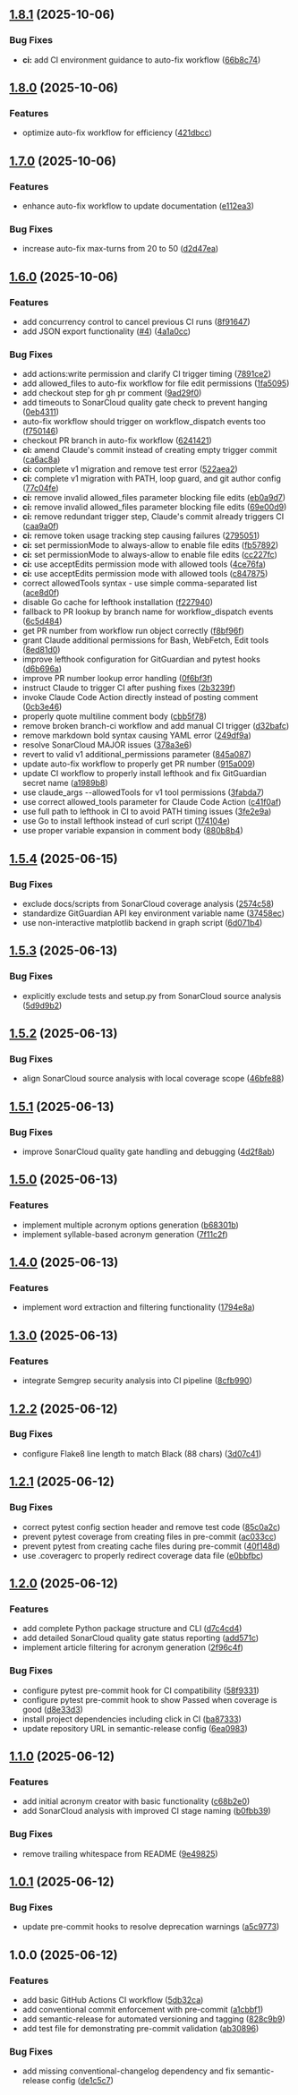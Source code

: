 ## [1.8.1](https://github.com/reaandrew/acronymcreator/compare/v1.8.0...v1.8.1) (2025-10-06)

### Bug Fixes

* **ci:** add CI environment guidance to auto-fix workflow ([66b8c74](https://github.com/reaandrew/acronymcreator/commit/66b8c74dac0a096003b3eda35aec2744ccaa27aa))

## [1.8.0](https://github.com/reaandrew/acronymcreator/compare/v1.7.0...v1.8.0) (2025-10-06)

### Features

* optimize auto-fix workflow for efficiency ([421dbcc](https://github.com/reaandrew/acronymcreator/commit/421dbcc0cb4ab5d2e27bfd80a461c5eeddbbd281))

## [1.7.0](https://github.com/reaandrew/acronymcreator/compare/v1.6.0...v1.7.0) (2025-10-06)

### Features

* enhance auto-fix workflow to update documentation ([e112ea3](https://github.com/reaandrew/acronymcreator/commit/e112ea37c5d27e0890eb60c291a2d42dc64b56c1))

### Bug Fixes

* increase auto-fix max-turns from 20 to 50 ([d2d47ea](https://github.com/reaandrew/acronymcreator/commit/d2d47eadfae26148b5b9ff77c744594f0774cf07))

## [1.6.0](https://github.com/reaandrew/acronymcreator/compare/v1.5.4...v1.6.0) (2025-10-06)

### Features

* add concurrency control to cancel previous CI runs ([8f91647](https://github.com/reaandrew/acronymcreator/commit/8f916473ce7232639b7281bc6eb7a6ba48a3c3f8))
* add JSON export functionality ([#4](https://github.com/reaandrew/acronymcreator/issues/4)) ([4a1a0cc](https://github.com/reaandrew/acronymcreator/commit/4a1a0ccc00a29783d48114b16e5bef0e1ec66880))

### Bug Fixes

* add actions:write permission and clarify CI trigger timing ([7891ce2](https://github.com/reaandrew/acronymcreator/commit/7891ce22590559d9a8b061c8c032ff3c0f03c302))
* add allowed_files to auto-fix workflow for file edit permissions ([1fa5095](https://github.com/reaandrew/acronymcreator/commit/1fa5095bdaef4ed419875d99d49867371151e47f))
* add checkout step for gh pr comment ([9ad29f0](https://github.com/reaandrew/acronymcreator/commit/9ad29f05cea9d540ac0590213269468dcfe4400c))
* add timeouts to SonarCloud quality gate check to prevent hanging ([0eb4311](https://github.com/reaandrew/acronymcreator/commit/0eb4311b31f69ebe62c52fbbb26aedd4f24809c5))
* auto-fix workflow should trigger on workflow_dispatch events too ([f750146](https://github.com/reaandrew/acronymcreator/commit/f75014655c79bc804d4e1700b8b4d863b7a19bc4))
* checkout PR branch in auto-fix workflow ([6241421](https://github.com/reaandrew/acronymcreator/commit/6241421194c76b3ca7b394502d70afcea8abdbd4))
* **ci:** amend Claude's commit instead of creating empty trigger commit ([ca6ac8a](https://github.com/reaandrew/acronymcreator/commit/ca6ac8abfa62458f989c1e5043f3c07b67c4b500))
* **ci:** complete v1 migration and remove test error ([522aea2](https://github.com/reaandrew/acronymcreator/commit/522aea293b273a36ec98010bc290a225afcc7d57))
* **ci:** complete v1 migration with PATH, loop guard, and git author config ([77c04fe](https://github.com/reaandrew/acronymcreator/commit/77c04fe491f0d25bf56796db7f26f46d085d5178))
* **ci:** remove invalid allowed_files parameter blocking file edits ([eb0a9d7](https://github.com/reaandrew/acronymcreator/commit/eb0a9d7d2e2f0a8fe3bb8e20208cc4aa631b584f))
* **ci:** remove invalid allowed_files parameter blocking file edits ([69e00d9](https://github.com/reaandrew/acronymcreator/commit/69e00d9159dbc2ab318e04f673dd43b134f8a939))
* **ci:** remove redundant trigger step, Claude's commit already triggers CI ([caa9a0f](https://github.com/reaandrew/acronymcreator/commit/caa9a0f522c89ad7c16ee821a84b22d6c30ca3f1))
* **ci:** remove token usage tracking step causing failures ([2795051](https://github.com/reaandrew/acronymcreator/commit/27950512950339eb9f1b17bec1bd8d817e1313c2))
* **ci:** set permissionMode to always-allow to enable file edits ([fb57892](https://github.com/reaandrew/acronymcreator/commit/fb57892df3596b8b4c97c1056ba663066d8d8394))
* **ci:** set permissionMode to always-allow to enable file edits ([cc227fc](https://github.com/reaandrew/acronymcreator/commit/cc227fc2a5a0ce7e4d24309b7538a87e256e22e8))
* **ci:** use acceptEdits permission mode with allowed tools ([4ce76fa](https://github.com/reaandrew/acronymcreator/commit/4ce76fa7f9c4aa40025fb4fdc0b609f35286de07))
* **ci:** use acceptEdits permission mode with allowed tools ([c847875](https://github.com/reaandrew/acronymcreator/commit/c847875de0117ca6fe8240e0eccdc93bb44ebcd1))
* correct allowedTools syntax - use simple comma-separated list ([ace8d0f](https://github.com/reaandrew/acronymcreator/commit/ace8d0f3ae435f5446ebbbd6452671db7dd6c0a3))
* disable Go cache for lefthook installation ([f227940](https://github.com/reaandrew/acronymcreator/commit/f22794070755f494665adfa75f68f8752d3ce300))
* fallback to PR lookup by branch name for workflow_dispatch events ([6c5d484](https://github.com/reaandrew/acronymcreator/commit/6c5d4846883b1bebf2e4a93f388d1b1f00b09a2d))
* get PR number from workflow run object correctly ([f8bf96f](https://github.com/reaandrew/acronymcreator/commit/f8bf96f7a5f0faedb3980d959423565805f0e1cb))
* grant Claude additional permissions for Bash, WebFetch, Edit tools ([8ed81d0](https://github.com/reaandrew/acronymcreator/commit/8ed81d0c2d7a93cd93854abfa99156cb2d3d2590))
* improve lefthook configuration for GitGuardian and pytest hooks ([d6b696a](https://github.com/reaandrew/acronymcreator/commit/d6b696acbfaa8f3ef3ac3633ebf50824728023c4))
* improve PR number lookup error handling ([0f6bf3f](https://github.com/reaandrew/acronymcreator/commit/0f6bf3f26ea061eddd52a0615f14d852cd66ad76))
* instruct Claude to trigger CI after pushing fixes ([2b3239f](https://github.com/reaandrew/acronymcreator/commit/2b3239f9e97dfd3d30475a444e599b47efc59cf4))
* invoke Claude Code Action directly instead of posting comment ([0cb3e46](https://github.com/reaandrew/acronymcreator/commit/0cb3e463e80ec59a138938ddb2101d3513abd9a9))
* properly quote multiline comment body ([cbb5f78](https://github.com/reaandrew/acronymcreator/commit/cbb5f784be6607225ae4612ffabc1712194c0211))
* remove broken branch-ci workflow and add manual CI trigger ([d32bafc](https://github.com/reaandrew/acronymcreator/commit/d32bafc976e78168aa80b40404c21433e7c52ffa))
* remove markdown bold syntax causing YAML error ([249df9a](https://github.com/reaandrew/acronymcreator/commit/249df9a4f9e1bed78cd821d41f226cebfec20d5f))
* resolve SonarCloud MAJOR issues ([378a3e6](https://github.com/reaandrew/acronymcreator/commit/378a3e6f3d915e323038bcc7c01bd505128b1e95))
* revert to valid v1 additional_permissions parameter ([845a087](https://github.com/reaandrew/acronymcreator/commit/845a087d10394e545fbad511dab8f50b898236d4))
* update auto-fix workflow to properly get PR number ([915a009](https://github.com/reaandrew/acronymcreator/commit/915a009099e495598a75cce7c3afd4b47a440ec0))
* update CI workflow to properly install lefthook and fix GitGuardian secret name ([a1989b8](https://github.com/reaandrew/acronymcreator/commit/a1989b888b2ef48d3b77e4aa7ca4caab28ddc627))
* use claude_args --allowedTools for v1 tool permissions ([3fabda7](https://github.com/reaandrew/acronymcreator/commit/3fabda7a433e01f8b95d19573e3e64a0f1b37983))
* use correct allowed_tools parameter for Claude Code Action ([c41f0af](https://github.com/reaandrew/acronymcreator/commit/c41f0afc18e5724fb1312d7db00d5e660b56db4d))
* use full path to lefthook in CI to avoid PATH timing issues ([3fe2e9a](https://github.com/reaandrew/acronymcreator/commit/3fe2e9aca2947d95093777f456ff1a555c348b1c))
* use Go to install lefthook instead of curl script ([174104e](https://github.com/reaandrew/acronymcreator/commit/174104e93dc3e4f84c30df741e9ff7b474f85367))
* use proper variable expansion in comment body ([880b8b4](https://github.com/reaandrew/acronymcreator/commit/880b8b4bd495fea59c781bce338c8eb822e37883))

## [1.5.4](https://github.com/reaandrew/acronymcreator/compare/v1.5.3...v1.5.4) (2025-06-15)

### Bug Fixes

* exclude docs/scripts from SonarCloud coverage analysis ([2574c58](https://github.com/reaandrew/acronymcreator/commit/2574c58df0838b74abbb977fcfc08d34f2f5bb7c))
* standardize GitGuardian API key environment variable name ([37458ec](https://github.com/reaandrew/acronymcreator/commit/37458ec007751287383ec21279319d3cc6c53653))
* use non-interactive matplotlib backend in graph script ([6d071b4](https://github.com/reaandrew/acronymcreator/commit/6d071b40940068225da2ef96ea5275bb2fdd1035))

## [1.5.3](https://github.com/reaandrew/acronymcreator/compare/v1.5.2...v1.5.3) (2025-06-13)

### Bug Fixes

* explicitly exclude tests and setup.py from SonarCloud source analysis ([5d9d9b2](https://github.com/reaandrew/acronymcreator/commit/5d9d9b2d16478479e8ee3a6d20116c4e4f9340df))

## [1.5.2](https://github.com/reaandrew/acronymcreator/compare/v1.5.1...v1.5.2) (2025-06-13)

### Bug Fixes

* align SonarCloud source analysis with local coverage scope ([46bfe88](https://github.com/reaandrew/acronymcreator/commit/46bfe8891d52bef7253238497698feeb16b391d3))

## [1.5.1](https://github.com/reaandrew/acronymcreator/compare/v1.5.0...v1.5.1) (2025-06-13)

### Bug Fixes

* improve SonarCloud quality gate handling and debugging ([4d2f8ab](https://github.com/reaandrew/acronymcreator/commit/4d2f8ab2f4c0400ab9787a6f878bb93e8ea0decf))

## [1.5.0](https://github.com/reaandrew/acronymcreator/compare/v1.4.0...v1.5.0) (2025-06-13)

### Features

* implement multiple acronym options generation ([b68301b](https://github.com/reaandrew/acronymcreator/commit/b68301b4e4464d7d82281cf4c1a7004915a92e40))
* implement syllable-based acronym generation ([7f11c2f](https://github.com/reaandrew/acronymcreator/commit/7f11c2f93cb160b5c029a44aa842aacff14db968))

## [1.4.0](https://github.com/reaandrew/acronymcreator/compare/v1.3.0...v1.4.0) (2025-06-13)

### Features

* implement word extraction and filtering functionality ([1794e8a](https://github.com/reaandrew/acronymcreator/commit/1794e8afe1a722b44c8005a3b31680195a828a9b))

## [1.3.0](https://github.com/reaandrew/acronymcreator/compare/v1.2.2...v1.3.0) (2025-06-13)

### Features

* integrate Semgrep security analysis into CI pipeline ([8cfb990](https://github.com/reaandrew/acronymcreator/commit/8cfb990d3ef0e8c21bbf2bd8f215d57f62f1cf5d))

## [1.2.2](https://github.com/reaandrew/acronymcreator/compare/v1.2.1...v1.2.2) (2025-06-12)

### Bug Fixes

* configure Flake8 line length to match Black (88 chars) ([3d07c41](https://github.com/reaandrew/acronymcreator/commit/3d07c41234b2ceb00fca86c063e978547a770f6d))

## [1.2.1](https://github.com/reaandrew/acronymcreator/compare/v1.2.0...v1.2.1) (2025-06-12)

### Bug Fixes

* correct pytest config section header and remove test code ([85c0a2c](https://github.com/reaandrew/acronymcreator/commit/85c0a2c1c9df3f265e5a462838753cc7b8eb940d))
* prevent pytest coverage from creating files in pre-commit ([ac033cc](https://github.com/reaandrew/acronymcreator/commit/ac033cc555529c3f2a03fd8a1f263ee40d73351f))
* prevent pytest from creating cache files during pre-commit ([40f148d](https://github.com/reaandrew/acronymcreator/commit/40f148d651d8960094236e6a51c5309914f54965))
* use .coveragerc to properly redirect coverage data file ([e0bbfbc](https://github.com/reaandrew/acronymcreator/commit/e0bbfbc08b373b3bbae22efb642e2dfd6a814ad4))

## [1.2.0](https://github.com/reaandrew/acronymcreator/compare/v1.1.0...v1.2.0) (2025-06-12)

### Features

* add complete Python package structure and CLI ([d7c4cd4](https://github.com/reaandrew/acronymcreator/commit/d7c4cd4e888c1466c09c1c377c9fc90801d04386))
* add detailed SonarCloud quality gate status reporting ([add571c](https://github.com/reaandrew/acronymcreator/commit/add571c920b28ba3a72fe943a79c8872582a7cf5))
* implement article filtering for acronym generation ([2f96c4f](https://github.com/reaandrew/acronymcreator/commit/2f96c4fd5de000148e14e4252812896ee734e490))

### Bug Fixes

* configure pytest pre-commit hook for CI compatibility ([58f9331](https://github.com/reaandrew/acronymcreator/commit/58f9331d5095a3e3cc932217b08b38ce4ab48d55))
* configure pytest pre-commit hook to show Passed when coverage is good ([d8e33d3](https://github.com/reaandrew/acronymcreator/commit/d8e33d345aece8962c291567a5ddc49a83ca10b5))
* install project dependencies including click in CI ([ba87333](https://github.com/reaandrew/acronymcreator/commit/ba873333da38f8d08652c993f75dd1a366e7f7e6))
* update repository URL in semantic-release config ([6ea0983](https://github.com/reaandrew/acronymcreator/commit/6ea0983e33462a10ed3ca0c1c139040062d3301b))

## [1.1.0](https://github.com/reaandrew/git-guardian-ci-examples/compare/v1.0.1...v1.1.0) (2025-06-12)

### Features

* add initial acronym creator with basic functionality ([c68b2e0](https://github.com/reaandrew/git-guardian-ci-examples/commit/c68b2e08a675e563dcdc89394f2b177ee4ccad37))
* add SonarCloud analysis with improved CI stage naming ([b0fbb39](https://github.com/reaandrew/git-guardian-ci-examples/commit/b0fbb397d1aa46422981d4fadedc209dacffb986))

### Bug Fixes

* remove trailing whitespace from README ([9e49825](https://github.com/reaandrew/git-guardian-ci-examples/commit/9e49825a0043412bbede68a13a2080c55640597c))

## [1.0.1](https://github.com/reaandrew/git-guardian-ci-examples/compare/v1.0.0...v1.0.1) (2025-06-12)

### Bug Fixes

* update pre-commit hooks to resolve deprecation warnings ([a5c9773](https://github.com/reaandrew/git-guardian-ci-examples/commit/a5c9773daddcbfa6108d2f9a09fc8accca70ec9a))

## 1.0.0 (2025-06-12)

### Features

* add basic GitHub Actions CI workflow ([5db32ca](https://github.com/reaandrew/git-guardian-ci-examples/commit/5db32ca5217326700d043c9c943dc991aab930fe))
* add conventional commit enforcement with pre-commit ([a1cbbf1](https://github.com/reaandrew/git-guardian-ci-examples/commit/a1cbbf1270981369f3b3659f0baaa79c3c91a5fc))
* add semantic-release for automated versioning and tagging ([828c9b9](https://github.com/reaandrew/git-guardian-ci-examples/commit/828c9b994c10e55e7462e1aee402abd6b8d54602))
* add test file for demonstrating pre-commit validation ([ab30896](https://github.com/reaandrew/git-guardian-ci-examples/commit/ab308966ec3a45b63e28c604624d2b3bb0775709))

### Bug Fixes

* add missing conventional-changelog dependency and fix semantic-release config ([de1c5c7](https://github.com/reaandrew/git-guardian-ci-examples/commit/de1c5c7dc79871f5443fedcdb2aaa22f542e20d4))
